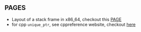 ## PAGES
- Layout of a stack frame in x86_64, checkout this [PAGE](https://0xax.github.io/categories/assembler/)
- for cpp `unique_ptr`, see cppreference website, checkout [here](http://en.cppreference.com/w/cpp/memory/unique_ptr)
